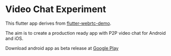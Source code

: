 # Video Chat Experiment

This flutter app derives from [flutter-webrtc-demo](https://github.com/cloudwebrtc/flutter-webrtc-demo).

The aim is to create a production ready app with P2P video chat for Android and iOS.

Download android app as beta release at [Google Play](https://play.google.com/store/apps/details?id=net.quarella.videochatexperiment&hl=en) 
